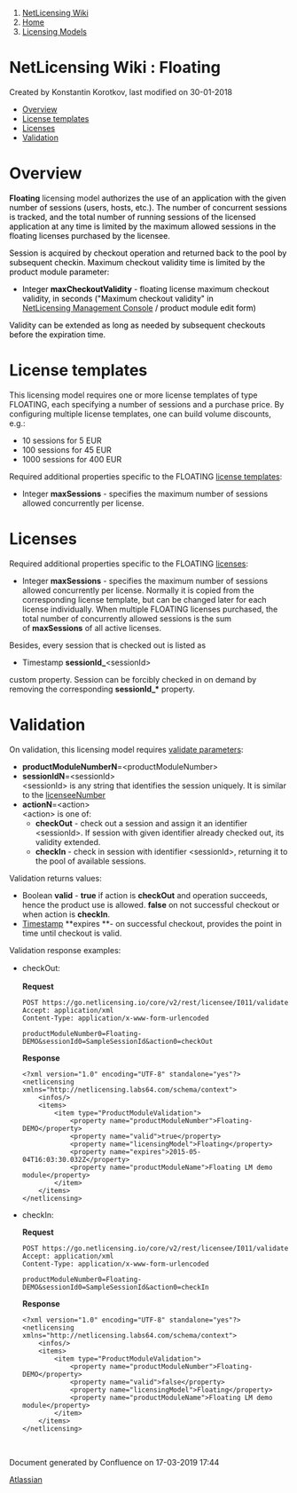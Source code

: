 1.  [NetLicensing Wiki](index.html)
2.  [Home](Home_11010214.html)
3.  [Licensing Models](Licensing-Models_11010230.html)

<span id="title-text"> NetLicensing Wiki : Floating </span>
===========================================================

Created by <span class="author"> Konstantin Korotkov</span>, last
modified on 30-01-2018

-   [Overview](#Floating-Overview)
-   [License templates](#Floating-Licensetemplates)
-   [Licenses](#Floating-Licenses)
-   [Validation](#Floating-Validation)

Overview
========

**Floating** licensing model <span style="color: rgb(0,0,0);">authorizes
the use of an application with the given number of sessions (users,
hosts, etc.). The number of concurrent sessions is tracked, and the
total number of running sessions of the licensed application at any time
is limited by the maximum allowed sessions in the floating licenses
purchased by the licensee.</span>

<span style="color: rgb(0,0,0);">Session is acquired by checkout
operation and returned back to the pool by subsequent checkin. Maximum
checkout validity time is limited by the product module
parameter:</span>

-   <span style="color: rgb(0,0,0);">Integer **maxCheckoutValidity** -
    floating license maximum checkout validity, in seconds ("<span
    style="color: rgb(0,0,0);">Maximum checkout validity" in
    <a href="https://go.netlicensing.io/console/v2/" class="external-link">NetLicensing Management Console</a> /
    product module edit form)</span></span>

<span style="color: rgb(0,0,0);">Validity can be extended as long as
needed by subsequent checkouts before the expiration time.</span>

License templates
=================

This licensing model requires one or more license templates of type
FLOATING, each specifying a number of sessions and a purchase price. By
configuring multiple license templates, one can build volume discounts,
e.g.:

-   10 sessions for 5 EUR
-   100 sessions for 45 EUR
-   1000 sessions for 400 EUR

Required additional properties specific to the FLOATING [license
templates](https://www.labs64.de/confluence/display/NLICPUB/NetLicensing+Object+Model):

-   Integer **maxSessions** - specifies the maximum number of sessions
    allowed concurrently per license.

Licenses
========

Required additional properties specific to the
FLOATING [licenses](https://www.labs64.de/confluence/display/NLICPUB/NetLicensing+Object+Model):

-   Integer **maxSessions** - specifies the maximum number of sessions
    allowed concurrently per license. Normally it is copied from the
    corresponding license template, but can be changed later for each
    license individually. When multiple FLOATING licenses purchased, the
    total number of concurrently allowed sessions is the sum
    of **maxSessions** of all active licenses.

Besides, every session that is checked out is listed as

-   Timestamp **sessionId\_**\<sessionId\>

custom property. Session can be forcibly checked in on demand by
removing the corresponding **sessionId\_\*** property.

Validation
==========

On validation, this licensing model requires [validate
parameters](Licensee-Services_11010217.html):

-   **productModuleNumberN**=\<<span
    class="error">productModuleNumber\></span>
-   **sessionIdN**=\<sessionId\>  
    \<sessionId\> is any string that identifies the session uniquely. It
    is similar to the [licenseeNumber](Glossary_11010236.html)
-   **actionN**=\<action\>  
    \<action\> is one of:
    -   **checkOut** - check out a session and assign it an identifier
        \<sessionId\>. If session with given identifier already checked
        out, its validity extended.
    -   **checkIn** - check in session with identifier \<sessionId\>,
        returning it to the pool of available sessions.

Validation returns values:

-   Boolean **valid** - **true** if action is **checkOut** and operation
    succeeds, hence the product use is allowed. **false** on not
    successful checkout or when action is **checkIn**.
-   [Timestamp](https://www.labs64.de/confluence/pages/viewpage.action?pageId=11010215#NetLicensingAPI(RESTful)-DataTypes) **expires **-
    on successful checkout, provides the point in time until checkout is
    valid.

Validation response examples:

-   <span style="line-height: 1.4285715;">checkOut:  
    </span>

    **Request**

    ``` theme:
    POST https://go.netlicensing.io/core/v2/rest/licensee/I011/validate
    Accept: application/xml
    Content-Type: application/x-www-form-urlencoded

    productModuleNumber0=Floating-DEMO&sessionId0=SampleSessionId&action0=checkOut
    ```

    <span style="line-height: 1.4285715;">  
    </span>

    **Response**

    ``` theme:
    <?xml version="1.0" encoding="UTF-8" standalone="yes"?>
    <netlicensing xmlns="http://netlicensing.labs64.com/schema/context">
        <infos/>
        <items>
            <item type="ProductModuleValidation">
                <property name="productModuleNumber">Floating-DEMO</property>
                <property name="valid">true</property>
                <property name="licensingModel">Floating</property>
                <property name="expires">2015-05-04T16:03:30.032Z</property>
                <property name="productModuleName">Floating LM demo module</property>
            </item>
        </items>
    </netlicensing>
    ```

<!-- -->

-   checkIn:

    **Request**

    ``` theme:
    POST https://go.netlicensing.io/core/v2/rest/licensee/I011/validate
    Accept: application/xml
    Content-Type: application/x-www-form-urlencoded

    productModuleNumber0=Floating-DEMO&sessionId0=SampleSessionId&action0=checkIn
    ```

    **Response**

    ``` theme:
    <?xml version="1.0" encoding="UTF-8" standalone="yes"?>
    <netlicensing xmlns="http://netlicensing.labs64.com/schema/context">
        <infos/>
        <items>
            <item type="ProductModuleValidation">
                <property name="productModuleNumber">Floating-DEMO</property>
                <property name="valid">false</property>
                <property name="licensingModel">Floating</property>
                <property name="productModuleName">Floating LM demo module</property>
            </item>
        </items>
    </netlicensing>
    ```

 

Document generated by Confluence on 17-03-2019 17:44

[Atlassian](http://www.atlassian.com/)
